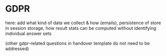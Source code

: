 # GDPR

here: add what kind of data we collect & how (emails), persistence of store in session storage, how result stats can be computed without identifying individual answer sets

(other gdpr-related questions in handover template do not need to be addressed)
